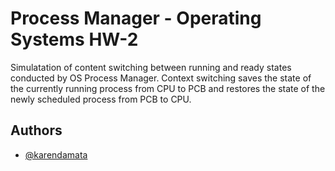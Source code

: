 
# Process Manager - Operating Systems HW-2

Simulatation of content switching between running and ready states conducted by OS Process Manager. Context switching saves the state of the currently running process from CPU to PCB and restores the state of the newly scheduled process from PCB to CPU. 
## Authors

- [@karendamata](https://www.github.com/karendamata)

